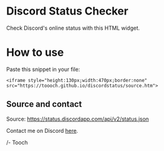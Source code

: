 # Discord Status Checker

Check Discord's online status with this HTML widget.

# How to use

Paste this snippet in your file:

`<iframe style="height:130px;width:470px;border:none" src="https://toooch.github.io/discordstatus/source.htm">`

## Source and contact

Source: https://status.discordapp.com/api/v2/status.json

Contact me on Discord [here].

/- Tooch

[here]: https://discordapp.com/users/424576199038337034/
